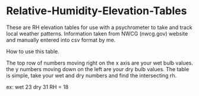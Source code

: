 # Relative-Humidity-Elevation-Tables
These are RH elevation tables for use with a psychrometer to take and track local weather patterns. Information taken from NWCG (nwcg.gov) website and manually entered into csv format by me.


How to use this table.


The top row of numbers moving right on the x axis are your wet bulb values. the y numbers moving down on the left are your dry bulb values.
The table is simple, take your wet and dry numbers and find the intersecting rh.

ex:
wet 23
dry 31
RH = 18
